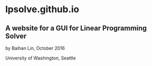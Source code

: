 # lpsolve.github.io

## A website for a GUI for Linear Programming Solver  

  
by Baihan Lin, October 2016  

University of Washington, Seattle
